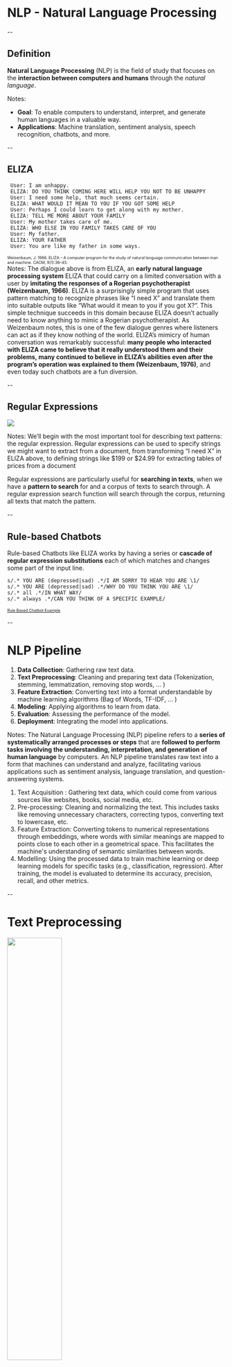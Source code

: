 # NLP - Natural Language Processing

--

## Definition

**Natural Language Processing** (NLP) is the field of study that focuses on the **interaction between computers and humans** through the *natural language*.

Notes:
- **Goal**: To enable computers to understand, interpret, and generate human languages in a valuable way.
- **Applications**: Machine translation, sentiment analysis, speech recognition, chatbots, and more.

--

## ELIZA

```text
 User: I am unhappy.
 ELIZA: DO YOU THINK COMING HERE WILL HELP YOU NOT TO BE UNHAPPY
 User: I need some help, that much seems certain.
 ELIZA: WHAT WOULD IT MEAN TO YOU IF YOU GOT SOME HELP
 User: Perhaps I could learn to get along with my mother.
 ELIZA: TELL ME MORE ABOUT YOUR FAMILY
 User: My mother takes care of me.
 ELIZA: WHO ELSE IN YOU FAMILY TAKES CARE OF YOU
 User: My father.
 ELIZA: YOUR FATHER
 User: You are like my father in some ways.
```

<small style="font-size:xx-small; float:right">Weizenbaum, J. 1966. ELIZA – A computer program for the study of natural language communication between man and machine. CACM, 9(1):36–45.</small>

Notes:
The dialogue above is from ELIZA, an **early natural language processing system** ELIZA that could carry on a limited conversation with a user by **imitating the responses of a Rogerian psychotherapist (Weizenbaum, 1966)**. ELIZA is a surprisingly simple program that uses pattern matching to recognize phrases like “I need X” and translate them into suitable outputs like “What would it mean to you if you got X?”. This simple technique succeeds in this domain because ELIZA doesn’t actually need to know anything to mimic a Rogerian psychotherapist. As Weizenbaum notes, this is one of the few dialogue genres where listeners can act as if they know nothing of the world. ELIZA’s mimicry of human conversation was remarkably successful: **many people who interacted with ELIZA came to believe that it really understood them and their problems, many continued to believe in ELIZA’s abilities even after the program’s operation was explained to them (Weizenbaum, 1976)**, and even today such chatbots are a fun diversion.

--

<!-- .slide: class="align-center" -->

## Regular Expressions

<img src="assets/regexp.png" >


Notes:
We’ll begin with the most important tool for describing text patterns: the regular expression. Regular expressions can be used to specify strings we might want to extract from a document, from transforming “I need X” in ELIZA above, to defining strings like $199 or $24.99 for extracting tables of prices from a document

Regular expressions are particularly useful for **searching in texts**, when we have a **pattern to search** for and a corpus of texts to search through. A regular expression search function will search through the corpus, returning all texts that match the pattern.

--

## Rule-based Chatbots

Rule-based Chatbots like ELIZA works by having a series or **cascade of regular expression substitutions** each of which matches and changes some part of the input line.

```text
s/.* YOU ARE (depressed|sad) .*/I AM SORRY TO HEAR YOU ARE \1/ 
s/.* YOU ARE (depressed|sad) .*/WHY DO YOU THINK YOU ARE \1/ 
s/.* all .*/IN WHAT WAY/ 
s/.* always .*/CAN YOU THINK OF A SPECIFIC EXAMPLE/
```

<small style="font-size:xx-small"> [Rule Based Chatbot Example](https://colab.research.google.com/drive/1yph2YtXs-6a08gwf4MymHBVlPEebva_y?usp=sharing) </small>


--

# NLP Pipeline

<ol>
   <li class="fragment fade-in-then-semi-out">
      <strong>Data Collection</strong>: Gathering raw text data.
   </li>
   <li class="fragment fade-in-then-semi-out">
      <strong>Text Preprocessing</strong>: Cleaning and preparing text data (Tokenization, stemming, lemmatization, removing stop words, ... )
   </li>
   <li class="fragment fade-in-then-semi-out">
      <strong>Feature Extraction</strong>: Converting text into a format understandable by machine learning algorithms (Bag of Words, TF-IDF, ... )
   </li>
   <li class="fragment fade-in-then-semi-out">
      <strong>Modeling</strong>: Applying algorithms to learn from data.
   </li>
   <li class="fragment fade-in-then-semi-out">
      <strong>Evaluation</strong>: Assessing the performance of the model.
   </li>
   <li class="fragment fade-in-then-semi-out">
      <strong>Deployment</strong>: Integrating the model into applications.
   </li>
</ol>

Notes:
The Natural Language Processing (NLP) pipeline refers to a **series of systematically arranged processes or steps** that are **followed to perform tasks involving the understanding, interpretation, and generation of human language** by computers. An NLP pipeline translates raw text into a form that machines can understand and analyze, facilitating various applications such as sentiment analysis, language translation, and question-answering systems.
1. Text Acquisition : Gathering text data, which could come from various sources like websites, books, social media, etc.
2. Pre-processing: Cleaning and normalizing the text. This includes tasks like removing unnecessary characters, correcting typos, converting text to lowercase, etc.
3. Feature Extraction: Converting tokens to numerical representations through embeddings, where words with similar meanings are mapped to points close to each other in a geometrical space. This facilitates the machine's understanding of semantic similarities between words.
4. Modelling: Using the processed data to train machine learning or deep learning models for specific tasks (e.g., classification, regression). After training, the model is evaluated to determine its accuracy, precision, recall, and other metrics.

--

<!-- .slide: class="align-center" -->


# Text Preprocessing

<img src="assets/An-example-of-preprocessing-steps-of-text.png" width="50%">

<small style="font-size:xx-small"> [Word Sense Disambiguation: A Survey](https://www.researchgate.net/publication/220566219_Word_Sense_Disambiguation_A_Survey) </small>


Notes:
- **Tokenization**: Splitting text into sentences or words.
- **Stemming**: Reducing words to their base form.
- **Lemmatization**: Similar to stemming, but returns real words.
- **Removing Stop Words**: Eliminating common words that carry less important meaning.
- **Normalization**: Converting all text to a consistent format (e.g., lowercasing).

--


# Feature Extraction 

- **Bag of Words (BoW)**: Represents text as an unordered collection of words and associates a frequencies. 
- **Term Frequency-Inverse Document Frequency (TF-IDF)**: Reflects the importance of a word to a document in a collection.

Notes:
- While both Bag-of-Words and TF-IDF have been popular in their own regard, there still remained **a void where understanding the context of words** was concerned. Detecting the similarity between the words ‘spooky’ and ‘scary’, or translating our given documents into another language, requires a lot more information on the documents.

--

<!-- .slide: class="align-center" -->

## Feature Extraction - Word Embeddings

<p class="fragment fade-out" data-fragment-index=0 >
   Training Data: "Troll 2 is great!" and "Gymkata is great!"
</p>
<div class="r-stack">
    <img class="fragment fade-out" src="assets/word-emb0.png"  data-fragment-index=0>
    <img class="fragment fade-in-then-out" src="assets/word-emb1.png" data-fragment-index=0 >
    <img class="fragment fade-in-then-out" src="assets/word-emb3.png"  >
    <img class="fragment fade-in-then-out" src="assets/word-emb2.png"  >
</div>

<small style="font-size:xx-small"> [Word Embedding and Word2Vec, Clearly Explained!!!](https://www.youtube.com/watch?v=viZrOnJclY0) </small>



Notes:
- Word embeddings are a type of word representation that allows words to be represented as vectors in a continuous vector space.
- Unlike BoW and YTF-IDF, embeddings **capture semantic meaning and relationships between words**.
- Improve performance of NLP models.
- Reduce dimensionality compared to sparse representations.
- A **simple neural network** can automate the assignment of numbers to words, taking into account their context and usage. This network, through a process involving weights and activation functions, **learns to predict the next word in a sentence**. **The weights, adjusted through backpropagation, become the embeddings** that capture semantic relationships between words.

--

<!-- .slide: class="align-center" -->


## Word Embeddings - Word2Vec

<p class="fragment fade-out" data-fragment-index=0 >
   Training Data: Wikipedia, Books, ...
</p>
<div class="r-stack">
    <img class="fragment fade-out" src="assets/word-emb4.png" data-fragment-index=0>
    <img class="fragment fade-in-then-out" src="assets/word-emb5.png" width="70%" data-fragment-index=0>
    <img class="fragment fade-in-then-out" src="assets/word-emb6.png" width="70%" >
</div>

<small style="font-size:xx-small"> [Word Embedding and Word2Vec, Clearly Explained!!!](https://www.youtube.com/watch?v=viZrOnJclY0) </small>
<small style="font-size:xx-small"> [Word2Vec - Skipgram and CBOW](https://www.youtube.com/watch?app=desktop&v=UqRCEmrv1gQ) </small>


Notes:
- Is a popular tool that utilizes neural networks to create word embeddings. It employs two main strategies to enrich the context in which words are understood: Continuous Bag-of-Words (CBOW) and Skip-Gram. **CBOW predicts a word based on its context**, while **Skip-Gram predicts the context from a word**.
- Word2Vec can use a large number of activation functions (often 100 or more) to create detailed embeddings for each word, trained on extensive datasets like the entirety of Wikipedia. This approach results in a vast vocabulary and a high number of weights to optimize, making training resource-intensive.


--

## What is a Language Model?

> A language model is a *statistical and computational algorithm* that enables a computer to understand, interpret, and generate human language based on the likelihood of occurrence of words and sequences of words. 

--

## Statistical Language Models

These earlier models rely on the **statistical properties** of language, using the probabilities of sequences of words (n-grams) to predict the likelihood of the next word in a sequence.

<small style="font-size:xx-small"> [Bigrams Example](https://colab.research.google.com/drive/1ikJuNYOOliuy8tTl9csKuWDlVdHJhVQg?usp=sharing) </small>


--


## Neural Language Models

These models use **neural networks** to predict the likelihood of a sequence of words, learning and representing language in high-dimensional spaces. 

<small style="font-size:xx-small"> [NLM Example](https://colab.research.google.com/drive/1ON9CO6LUtX1mbDmYIq3Pt5mSqoxzGxPr?usp=sharing) </small>


